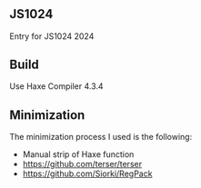 # 


## JS1024

Entry for JS1024 2024

## Build

Use Haxe Compiler 4.3.4

## Minimization

The minimization process I used is the following:

 * Manual strip of Haxe function
 * https://github.com/terser/terser
 * https://github.com/Siorki/RegPack
